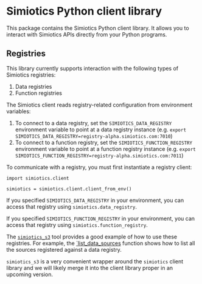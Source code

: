 # Simiotics Python client library

This package contains the Simiotics Python client library. It allows you to interact with Simiotics
APIs directly from your Python programs.

## Registries

This library currently supports interaction with the following types of Simiotics registries:
1. Data registries
2. Function registries

The Simiotics client reads registry-related configuration from environment variables:
1. To connect to a data registry, set the `SIMIOTICS_DATA_REGISTRY` environment variable to point at
a data registry instance (e.g. `export SIMIOTICS_DATA_REGISTRY=registry-alpha.simiotics.com:7010`)
2. To connect to a function registry, set the `SIMIOTICS_FUNCTION_REGISTRY` environment variable to
point at a function registry instance (e.g.
`export SIMIOTICS_FUNCTION_REGISTRY=registry-alpha.simiotics.com:7011`)


To communicate with a registry, you must first instantiate a registry client:
```
import simiotics.client

simiotics = simiotics.client.client_from_env()
```

If you specified `SIMIOTICS_DATA_REGISTRY` in your environment, you can access that registry using
`simiotics.data_registry`.

If you specified `SIMIOTICS_FUNCTION_REGISTRY` in your environment, you can access that registry
using `simiotics.function_registry`.

The [`simiotics_s3`](https://github.com/simiotics/simiotics-s3) tool provides a good example of how
to use these registries. For example, the
[`list_data_sources](https://github.com/simiotics/simiotics-s3/blob/master/simiotics_s3/sources.py)
function shows how to list all the sources registered against a data registry.

`simiotics_s3` is a very convenient wrapper around the `simiotics` client library and we will likely
merge it into the client library proper in an upcoming version.
